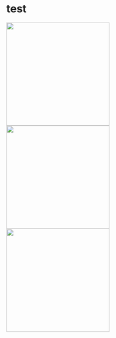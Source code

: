 # test

<img src="https://pricing-image.gitfundme.com/34875382-033f-45db-8c9b-65f3c5ec1697/1786662e-9646-4266-bbfd-f994d421ab0d/table.svg" width="270" align="left">
<img src="https://pricing-image.gitfundme.com/34875382-033f-45db-8c9b-65f3c5ec1697/1786662e-9646-4266-bbfd-f994d421ab0d/table.svg" width="270" align="left">
<img src="https://pricing-image.gitfundme.com/34875382-033f-45db-8c9b-65f3c5ec1697/1786662e-9646-4266-bbfd-f994d421ab0d/table.svg" width="270" align="left">

